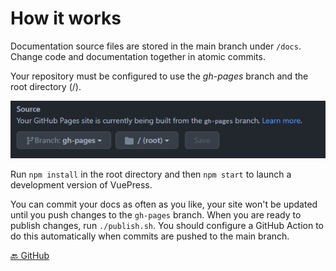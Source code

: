 # How it works

Documentation source files are stored in the main branch under `/docs`. Change code and documentation together in atomic commits.

Your repository must be configured to use the _gh-pages_ branch and the root directory (/).

![Repository settings example](./static/repository-settings.png)

Run `npm install` in the root directory and then `npm start` to launch a development version of VuePress.

You can commit your docs as often as you like, your site won't be updated until you push changes to the `gh-pages` branch.
When you are ready to publish changes, run `./publish.sh`. You should configure a GitHub Action to do this automatically when commits are pushed to the main branch.

[🔙 GitHub](https://github.com/sliekens/vuepress-my-way)